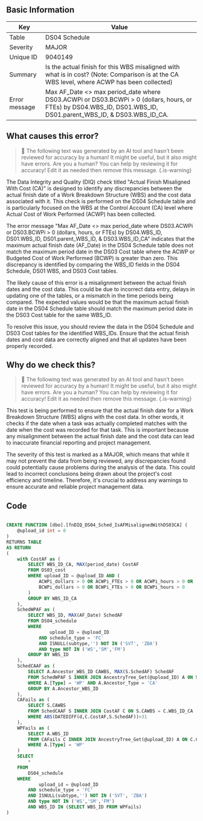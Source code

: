 ## Basic Information

| Key           | Value                                                                                                                                                          |
| ------------- | -------------------------------------------------------------------------------------------------------------------------------------------------------------- |
| Table         | DS04 Schedule                                                                                                                                                  |
| Severity      | MAJOR                                                                                                                                                        |
| Unique ID     | 9040149                                                                                                                                                        |
| Summary       | Is the actual finish for this WBS misaligned with what is in cost? (Note: Comparison is at the CA WBS level, where ACWP has been collected)                    |
| Error message | Max AF_Date <> max period_date where DS03.ACWPi or DS03.BCWPi > 0 (dollars, hours, or FTEs) by DS04.WBS_ID, DS01.WBS_ID, DS01.parent_WBS_ID, & DS03.WBS_ID_CA. |

## What causes this error?

> :robot: The following text was generated by an AI tool and hasn't been reviewed for accuracy by a human! It might be useful, but it also might have errors. Are you a human? You can help by reviewing it for accuracy! Edit it as needed then remove this message.
> {.is-warning}

The Data Integrity and Quality (DIQ) check titled "Actual Finish Misaligned With Cost (CA)" is designed to identify any discrepancies between the actual finish date of a Work Breakdown Structure (WBS) and the cost data associated with it. This check is performed on the DS04 Schedule table and is particularly focused on the WBS at the Control Account (CA) level where Actual Cost of Work Performed (ACWP) has been collected.

The error message "Max AF_Date <> max period_date where DS03.ACWPi or DS03.BCWPi > 0 (dollars, hours, or FTEs) by DS04.WBS_ID, DS01.WBS_ID, DS01.parent_WBS_ID, & DS03.WBS_ID_CA" indicates that the maximum actual finish date (AF_Date) in the DS04 Schedule table does not match the maximum period date in the DS03 Cost table where the ACWP or Budgeted Cost of Work Performed (BCWP) is greater than zero. This discrepancy is identified by comparing the WBS_ID fields in the DS04 Schedule, DS01 WBS, and DS03 Cost tables.

The likely cause of this error is a misalignment between the actual finish dates and the cost data. This could be due to incorrect data entry, delays in updating one of the tables, or a mismatch in the time periods being compared. The expected values would be that the maximum actual finish date in the DS04 Schedule table should match the maximum period date in the DS03 Cost table for the same WBS_ID.

To resolve this issue, you should review the data in the DS04 Schedule and DS03 Cost tables for the identified WBS_IDs. Ensure that the actual finish dates and cost data are correctly aligned and that all updates have been properly recorded.

## Why do we check this?

> :robot: The following text was generated by an AI tool and hasn't been reviewed for accuracy by a human! It might be useful, but it also might have errors. Are you a human? You can help by reviewing it for accuracy! Edit it as needed then remove this message.
> {.is-warning}

This test is being performed to ensure that the actual finish date for a Work Breakdown Structure (WBS) aligns with the cost data. In other words, it checks if the date when a task was actually completed matches with the date when the cost was recorded for that task. This is important because any misalignment between the actual finish date and the cost data can lead to inaccurate financial reporting and project management.

The severity of this test is marked as a MAJOR, which means that while it may not prevent the data from being reviewed, any discrepancies found could potentially cause problems during the analysis of the data. This could lead to incorrect conclusions being drawn about the project's cost efficiency and timeline. Therefore, it's crucial to address any warnings to ensure accurate and reliable project management data.

## Code

```sql

CREATE FUNCTION [dbo].[fnDIQ_DS04_Sched_IsAFMisalignedWithDS03CA] (
	@upload_id int = 0
)
RETURNS TABLE
AS RETURN
(
	with CostAF as (
		SELECT WBS_ID_CA, MAX(period_date) CostAF
		FROM DS03_cost
		WHERE upload_ID = @upload_ID AND (
			ACWPi_dollars > 0 OR ACWPi_FTEs > 0 OR ACWPi_hours > 0 OR
			BCWPi_dollars > 0 OR BCWPi_FTEs > 0 OR BCWPi_hours > 0
		)
		GROUP BY WBS_ID_CA
	),
	SchedWPAF as (
		SELECT WBS_ID, MAX(AF_Date) SchedAF
		FROM DS04_schedule
		WHERE
				upload_ID = @upload_ID
			AND schedule_type = 'FC'
			AND ISNULL(subtype,'') NOT IN ('SVT', 'ZBA')
			AND type NOT IN ('WS','SM','FM')
		GROUP BY WBS_ID
	),
	SchedCAAF as (
		SELECT A.Ancestor_WBS_ID CAWBS, MAX(S.SchedAF) SchedAF
		FROM SchedWPAF S INNER JOIN AncestryTree_Get(@upload_ID) A ON S.WBS_ID = A.WBS_ID
		WHERE A.[Type] = 'WP' AND A.Ancestor_Type = 'CA'
		GROUP BY A.Ancestor_WBS_ID
	),
	CAFails as (
		SELECT S.CAWBS
		FROM SchedCAAF S INNER JOIN CostAF C ON S.CAWBS = C.WBS_ID_CA
		WHERE ABS(DATEDIFF(d,C.CostAF,S.SchedAF))>31
	),
	WPFails as (
		SELECT A.WBS_ID
		FROM CAFails C INNER JOIN AncestryTree_Get(@upload_ID) A ON C.CAWBS = A.Ancestor_WBS_ID
		WHERE A.[Type] = 'WP'
	)
	SELECT
		*
	FROM
		DS04_schedule
	WHERE
			upload_id = @upload_ID
		AND schedule_type = 'FC'
		AND ISNULL(subtype,'') NOT IN ('SVT', 'ZBA')
		AND type NOT IN ('WS','SM','FM')
		AND WBS_ID IN (SELECT WBS_ID FROM WPFails)
)
```
